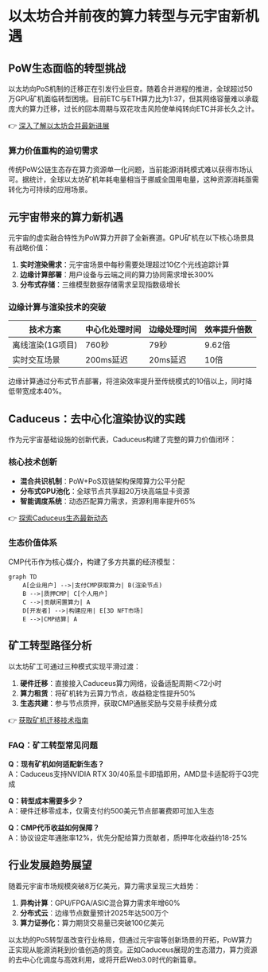 # 以太坊合并前夜的算力转型与元宇宙新机遇

## PoW生态面临的转型挑战

以太坊向PoS机制的迁移正在引发行业巨变。随着合并进程的推进，全球超过50万GPU矿机面临转型困境。目前ETC与ETH算力比为1:37，但其网络容量难以承载庞大的算力迁移，过长的回本周期与双花攻击风险使单纯转向ETC并非长久之计。

👉 [深入了解以太坊合并最新进展](https://bit.ly/okx_welcome)

### 算力价值重构的迫切需求
传统PoW公链生态存在算力资源单一化问题，当前能源消耗模式难以获得市场认可。据统计，全球以太坊矿机年耗电量相当于挪威全国用电量，这种资源消耗亟需转化为可持续的应用场景。

## 元宇宙带来的算力新机遇

元宇宙的虚实融合特性为PoW算力开辟了全新赛道。GPU矿机在以下核心场景具有战略价值：

1. **实时渲染需求**：元宇宙场景中每秒需要处理超过10亿个光线追踪计算
2. **边缘计算部署**：用户设备与云端之间的算力协同需求增长300%
3. **分布式存储**：三维模型数据存储需求呈现指数级增长

### 边缘计算与渲染技术的突破

| 技术方案        | 中心化处理时间 | 边缘处理时间 | 效率提升倍数 |
|-----------------|----------------|--------------|--------------|
| 离线渲染(1G项目)| 760秒          | 79秒         | 9.62倍       |
| 实时交互场景    | 200ms延迟      | 20ms延迟     | 10倍         |

边缘计算通过分布式节点部署，将渲染效率提升至传统模式的10倍以上，同时降低带宽成本40%。

## Caduceus：去中心化渲染协议的实践

作为元宇宙基础设施的创新代表，Caduceus构建了完整的算力价值闭环：

### 核心技术创新
- **混合共识机制**：PoW+PoS双链架构保障算力公平分配
- **分布式GPU池化**：全球节点共享超20万块高端显卡资源
- **智能调度系统**：动态匹配算力需求，资源利用率提升65%

👉 [探索Caduceus生态最新动态](https://bit.ly/okx_welcome)

### 生态价值体系
CMP代币作为核心媒介，构建了多方共赢的经济模型：

```mermaid
graph TD
    A[企业用户] -->|支付CMP获取算力| B(渲染节点)
    B -->|质押CMP| C[个人用户]
    C -->|贡献闲置算力| A
    D[开发者] -->|构建应用| E[3D NFT市场]
    E -->|CMP结算| A
```

## 矿工转型路径分析

以太坊矿工可通过三种模式实现平滑过渡：

1. **硬件迁移**：直接接入Caduceus算力网络，设备适配周期＜72小时
2. **算力租赁**：将矿机转为云算力节点，收益稳定性提升50%
3. **生态共建**：参与节点质押，获取CMP通胀奖励与交易手续费分成

👉 [获取矿机迁移技术指南](https://bit.ly/okx_welcome)

### FAQ：矿工转型常见问题

**Q：现有矿机如何适配新生态？**  
A：Caduceus支持NVIDIA RTX 30/40系显卡即插即用，AMD显卡适配将于Q3完成

**Q：转型成本需要多少？**  
A：硬件迁移零成本，仅需支付约500美元节点部署费即可加入生态

**Q：CMP代币收益如何保障？**  
A：协议设定年通胀率12%，优先分配给算力贡献者，质押年化收益约18-25%

## 行业发展趋势展望

随着元宇宙市场规模突破8万亿美元，算力需求呈现三大趋势：
1. **异构计算**：GPU/FPGA/ASIC混合算力需求年增60%
2. **分布式云**：边缘节点数量预计2025年达500万个
3. **算力证券化**：算力期货交易量已突破100亿美元

以太坊的PoS转型虽改变行业格局，但通过元宇宙等创新场景的开拓，PoW算力正实现从能源消耗到价值创造的质变。正如Caduceus展现的生态潜力，算力资源的去中心化调度与高效利用，或将开启Web3.0时代的新篇章。